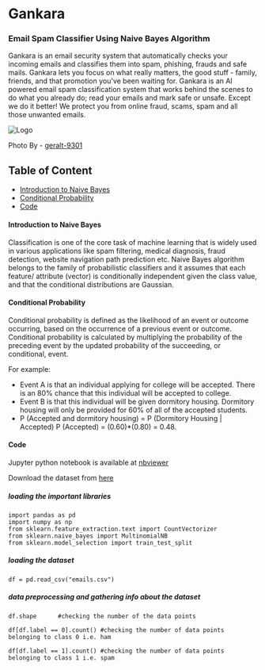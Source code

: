 # Gankara

### Email Spam Classifier Using Naive Bayes Algorithm
Gankara is an email security system that automatically checks your incoming emails and classifies them into spam, phishing, frauds and safe mails. Gankara lets you focus on what really matters, the good stuff - family, friends, and that promotion you've been waiting for. Gankara is an AI powered email spam classification system that works behind the scenes to do what you already do; read your emails and mark safe or unsafe. Except we do it better! We protect you from online fraud, scams, spam and all those unwanted emails.


![Logo](https://cdn.pixabay.com/photo/2014/09/28/10/38/road-sign-464657_960_720.png)

Photo By - [geralt-9301](https://pixabay.com/users/geralt-9301/)

## Table of Content
- [Introduction to Naive Bayes](#introduction-to-naive-bayes)
- [Conditional Probability](#condtional-probability)
- [Code](#code)

#### Introduction to Naive Bayes
Classification is one of the core task of machine learning that is widely used in various applications like spam filtering, medical diagnosis, fraud detection, website navigation path prediction etc. Naive Bayes algorithm belongs to the family of probabilistic classifiers and it assumes that each feature/ attribute (vector) is conditionally independent given the class value, and that the conditional distributions are Gaussian.

#### Conditional Probability
Conditional probability is defined as the likelihood of an event or outcome occurring, based on the occurrence of a previous event or outcome. Conditional probability is calculated by multiplying the probability of the preceding event by the updated probability of the succeeding, or conditional, event. 

For example:
* Event A is that an individual applying for college will be accepted. There is an 80% chance that this individual will be accepted to college.
* Event B is that this individual will be given dormitory housing. Dormitory housing will only be provided for 60% of all of the accepted students.
* P (Accepted and dormitory housing) = P (Dormitory Housing | Accepted) P (Accepted) = (0.60)*(0.80) = 0.48.

#### Code
Jupyter python notebook is available at [nbviewer](https://nbviewer.jupyter.org/github/garooda/Email-Spam-Classifier/blob/main/email_classifier.ipynb)

Download the dataset from [here](https://github.com/garooda/Email-Spam-Classifier/blob/main/emails.csv)

##### loading the important libraries

```python3
import pandas as pd
import numpy as np
from sklearn.feature_extraction.text import CountVectorizer
from sklearn.naive_bayes import MultinomialNB
from sklearn.model_selection import train_test_split
```

##### loading the dataset

```python3
df = pd.read_csv("emails.csv")
```

##### data preprocessing and gathering info about the dataset
```python3
df.shape      #checking the number of the data points

df[df.label == 0].count() #checking the number of data points belonging to class 0 i.e. ham

df[df.label == 1].count() #checking the number of data points belonging to class 1 i.e. spam
```
